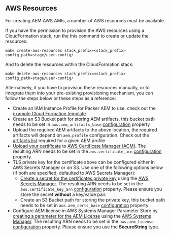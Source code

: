 AWS Resources
-------------

For creating AEM AWS AMIs, a number of AWS resources must be available.

If you have the permission to provision the AWS resources using a CloudFormation stack, run the this command to create or update the resources:

    make create-aws-resources stack_prefix=<stack_prefix> config_path=stage/user-config/

And to delete the resources within the CloudFormation stack:

    make delete-aws-resources stack_prefix=<stack_prefix> config_path=stage/user-config/

Alternatively, if you have to provision these resources manually, or to integrate them into your pre-existing provisioning mechanism, you can follow the steps below or these steps as a reference:

- Create an IAM Instance Profile for Packer AEM to use, check out the [example Cloud Formation template](https://github.com/shinesolutions/packer-aem/blob/master/templates/cloudformation/aws-resources.yaml)
- Create an S3 Bucket path for storing AEM artifacts, this bucket path needs to be set in `aws.aem_artifacts_base` [configuration](https://github.com/shinesolutions/packer-aem/blob/master/docs/configuration.md) property
- Upload the required AEM artifacts to the above location, the required artifacts will depend on `aem.profile` configuration. Check out the [artifacts list](https://github.com/shinesolutions/puppet-aem-curator/blob/master/docs/aem-profiles-artifacts.md) required for a given AEM profile
- [Upload your certificate](https://docs.aws.amazon.com/acm/latest/userguide/setup.html) to [AWS Certificate Manager (ACM)](https://console.aws.amazon.com/acm/home). The resulting ARN needs to be set in the `aws.certificate_arn` [configuration](https://github.com/shinesolutions/packer-aem/blob/master/docs/configuration.md) property.
- TLS private key for the certificate above can be configured either in AWS Secrets Manager or on S3. Use one of the following options below (if both are specified, defaulted to AWS Secrets Manager):
  - [Create a secret for the certificates private key](https://docs.aws.amazon.com/secretsmanager/latest/userguide/manage_create-basic-secret.html) using the [AWS Secrets Manager](https://console.aws.amazon.com/secretsmanager/home). The resulting ARN needs to be set in the `aws.certificate_key_arn` [configuration](https://github.com/shinesolutions/packer-aem/blob/master/docs/configuration.md) property. Please ensure you store the secret **without** a key/value pair.
  - Create an S3 Bucket path for storing the private key, this bucket path needs to be set in `aws.aem_certs_base` [configuration](https://github.com/shinesolutions/packer-aem/blob/master/docs/configuration.md) property
- Configure AEM license in AWS Systems Manager Parameter Store by [creating a parameter for the AEM License](https://docs.aws.amazon.com/systems-manager/latest/userguide/sysman-paramstore-su-create.html) using the [AWS Systems Manager](https://console.aws.amazon.com/systems-manager/home). The resulting ARN needs to be set in the `aws.aem_license` [configuration](https://github.com/shinesolutions/packer-aem/blob/master/docs/configuration.md) property. Please ensure you use the **SecureString** type.
